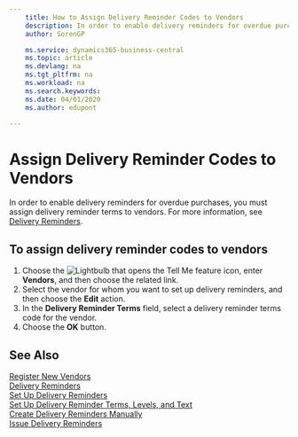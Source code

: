```yaml
---
    title: How to Assign Delivery Reminder Codes to Vendors
    description: In order to enable delivery reminders for overdue purchases, you must assign delivery reminder terms to vendors.
    author: SorenGP

    ms.service: dynamics365-business-central
    ms.topic: article
    ms.devlang: na
    ms.tgt_pltfrm: na
    ms.workload: na
    ms.search.keywords:
    ms.date: 04/01/2020
    ms.author: edupont

---
```

# Assign Delivery Reminder Codes to Vendors
In order to enable delivery reminders for overdue purchases, you must assign delivery reminder terms to vendors. For more information, see [Delivery Reminders](delivery-reminders.md).  

## To assign delivery reminder codes to vendors  

1.  Choose the ![Lightbulb that opens the Tell Me feature](../../media/ui-search/search_small.png "Tell me what you want to do") icon, enter **Vendors**, and then choose the related link.  
2.  Select the vendor for whom you want to set up delivery reminders, and then choose the **Edit** action.  
3.  In the **Delivery Reminder Terms** field, select a delivery reminder terms code for the vendor.  
4.  Choose the **OK** button.  

## See Also  
 [Register New Vendors](../../purchasing-how-register-new-vendors.md)   
 [Delivery Reminders](delivery-reminders.md)   
 [Set Up Delivery Reminders](how-to-set-up-delivery-reminders.md)   
 [Set Up Delivery Reminder Terms, Levels, and Text](how-to-set-up-delivery-reminder-terms-levels-and-text.md)   
 [Create Delivery Reminders Manually](how-to-create-delivery-reminders-manually.md)   
 [Issue Delivery Reminders](how-to-issue-delivery-reminders.md)
